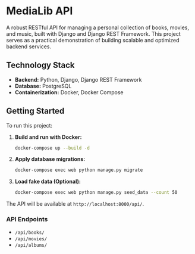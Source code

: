 # MediaLib API

A robust RESTful API for managing a personal collection of books, movies, and music, built with Django and Django REST Framework. This project serves as a practical demonstration of building scalable and optimized backend services.

## Technology Stack

-   **Backend:** Python, Django, Django REST Framework
-   **Database:** PostgreSQL
-   **Containerization:** Docker, Docker Compose

## Getting Started

To run this project:

1.  **Build and run with Docker:**
    ```bash
    docker-compose up --build -d
    ```

2.  **Apply database migrations:**
    ```bash
    docker-compose exec web python manage.py migrate
    ```

3.  **Load fake data (Optional):**
    ```bash
    docker-compose exec web python manage.py seed_data --count 50
    ```

The API will be available at `http://localhost:8000/api/`.

### API Endpoints
- `/api/books/`
- `/api/movies/`
- `/api/albums/`